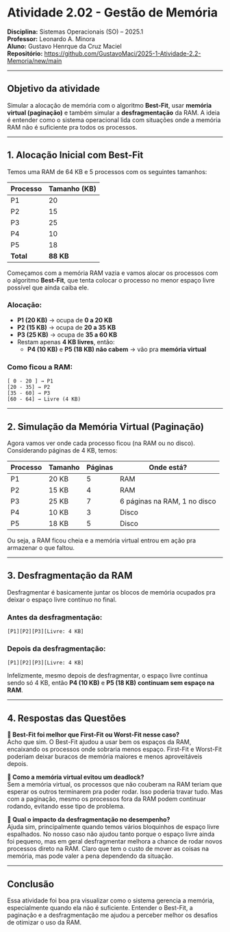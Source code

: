 # Atividade 2.02 - Gestão de Memória  
**Disciplina:** Sistemas Operacionais (SO) – 2025.1  
**Professor:** Leonardo A. Minora  
**Aluno:** Gustavo Henrque da Cruz Maciel  
**Repositório:** https://github.com/GustavoMaci/2025-1-Atividade-2.2-Memoria/new/main

---

## Objetivo da atividade

Simular a alocação de memória com o algoritmo **Best-Fit**, usar **memória virtual (paginação)** e também simular a **desfragmentação** da RAM. A ideia é entender como o sistema operacional lida com situações onde a memória RAM não é suficiente pra todos os processos.

---

## 1. Alocação Inicial com Best-Fit

Temos uma RAM de 64 KB e 5 processos com os seguintes tamanhos:

| Processo | Tamanho (KB) |
|----------|--------------|
| P1       | 20           |
| P2       | 15           |
| P3       | 25           |
| P4       | 10           |
| P5       | 18           |
| **Total** | **88 KB**     |

Começamos com a memória RAM vazia e vamos alocar os processos com o algoritmo **Best-Fit**, que tenta colocar o processo no menor espaço livre possível que ainda caiba ele.

### Alocação:

- **P1 (20 KB)** → ocupa de **0 a 20 KB**
- **P2 (15 KB)** → ocupa de **20 a 35 KB**
- **P3 (25 KB)** → ocupa de **35 a 60 KB**
- Restam apenas **4 KB livres**, então:
  - **P4 (10 KB)** e **P5 (18 KB)** **não cabem** → vão pra **memória virtual**

### Como ficou a RAM:

```
[ 0 - 20 ] → P1  
[20 - 35] → P2  
[35 - 60] → P3  
[60 - 64] → Livre (4 KB)
```

---

## 2. Simulação da Memória Virtual (Paginação)

Agora vamos ver onde cada processo ficou (na RAM ou no disco). Considerando páginas de 4 KB, temos:

| Processo | Tamanho | Páginas | Onde está?                        |
|----------|---------|---------|-----------------------------------|
| P1       | 20 KB   | 5       | RAM                               |
| P2       | 15 KB   | 4       | RAM                               |
| P3       | 25 KB   | 7       | 6 páginas na RAM, 1 no disco      |
| P4       | 10 KB   | 3       | Disco                             |
| P5       | 18 KB   | 5       | Disco                             |

Ou seja, a RAM ficou cheia e a memória virtual entrou em ação pra armazenar o que faltou.

---

## 3. Desfragmentação da RAM

Desfragmentar é basicamente juntar os blocos de memória ocupados pra deixar o espaço livre contínuo no final.

### Antes da desfragmentação:
```
[P1][P2][P3][Livre: 4 KB]
```

### Depois da desfragmentação:
```
[P1][P2][P3][Livre: 4 KB]
```

Infelizmente, mesmo depois de desfragmentar, o espaço livre continua sendo só 4 KB, então **P4 (10 KB)** e **P5 (18 KB)** **continuam sem espaço na RAM**.

---

## 4. Respostas das Questões

**🔹 Best-Fit foi melhor que First-Fit ou Worst-Fit nesse caso?**  
Acho que sim. O Best-Fit ajudou a usar bem os espaços da RAM, encaixando os processos onde sobraria menos espaço. First-Fit e Worst-Fit poderiam deixar buracos de memória maiores e menos aproveitáveis depois.

**🔹 Como a memória virtual evitou um deadlock?**  
Sem a memória virtual, os processos que não couberam na RAM teriam que esperar os outros terminarem pra poder rodar. Isso poderia travar tudo. Mas com a paginação, mesmo os processos fora da RAM podem continuar rodando, evitando esse tipo de problema.

**🔹 Qual o impacto da desfragmentação no desempenho?**  
Ajuda sim, principalmente quando temos vários bloquinhos de espaço livre espalhados. No nosso caso não ajudou tanto porque o espaço livre ainda foi pequeno, mas em geral desfragmentar melhora a chance de rodar novos processos direto na RAM. Claro que tem o custo de mover as coisas na memória, mas pode valer a pena dependendo da situação.

---

## Conclusão

Essa atividade foi boa pra visualizar como o sistema gerencia a memória, especialmente quando ela não é suficiente. Entender o Best-Fit, a paginação e a desfragmentação me ajudou a perceber melhor os desafios de otimizar o uso da RAM.
